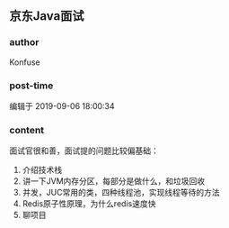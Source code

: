 ## 京东Java面试
### author 
Konfuse
### post-time 

编辑于  2019-09-06 18:00:34
### content 
<div class="post-topic-des nc-post-content">
 <p>
  面试官很和善，面试提的问题比较偏基础：
 </p>
 <ol>
  <li>
   介绍技术栈
  </li>
  <li>
   讲一下JVM内存分区，每部分是做什么，和垃圾回收
  </li>
  <li>
   并发，JUC常用的类，四种线程池，实现线程等待的方法
  </li>
  <li>
   Redis原子性原理，为什么redis速度快
  </li>
  <li>
   聊项目
  </li>
 </ol>
 <p>
  <br/>
 </p>
</div>
